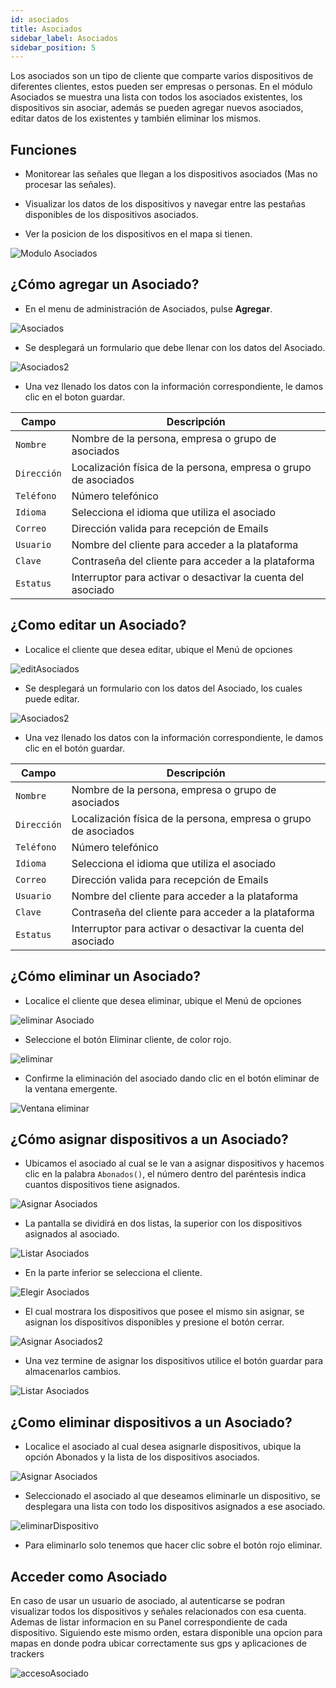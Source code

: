 ```yaml
---
id: asociados
title: Asociados
sidebar_label: Asociados
sidebar_position: 5
---
```


<div className="justify-text">
Los asociados son un tipo de cliente que comparte varios dispositivos de diferentes clientes, estos pueden ser empresas o personas. En el módulo Asociados se muestra una lista con todos los asociados existentes, los dispositivos sin asociar, además se pueden agregar nuevos asociados, editar datos de los existentes y también eliminar los mismos.
</div>

## Funciones

* Monitorear las señales que llegan a los dispositivos asociados (Mas no procesar las señales).

* Visualizar los datos de los dispositivos y navegar entre las pestañas disponibles de los dispositivos asociados.

* Ver la posicion de los dispositivos en el mapa si tienen.

![Modulo Asociados](./img/Asociados/moduloAsociados.png "Modulo Asociados")

## ¿Cómo agregar un Asociado?
* En el menu de administración de Asociados, pulse **Agregar**.

![Asociados](./img/Asociados/addAsociados.png "Asociados")

* Se desplegará un formulario que debe llenar con los datos del Asociado.

![Asociados2](./img/Asociados/addAsociados2.png "Asociados2")

* Una vez llenado los datos con la información correspondiente, le damos clic en el boton guardar.

|Campo|Descripción                                                              |
|----------------|---------------------------------------------------------------|
|`Nombre`|Nombre de la persona, empresa o grupo de asociados|
|`Dirección`|Localización física de la persona, empresa o grupo de asociados|
|`Teléfono`|Número telefónico|
|`Idioma `|Selecciona el idioma que utiliza el asociado                         |
|`Correo`|Dirección valida para recepción de Emails|
|`Usuario`|Nombre del cliente para acceder a la plataforma                      |
|`Clave`|Contraseña del cliente para acceder a la plataforma                    |
|`Estatus`|Interruptor para activar o desactivar la cuenta del asociado         |

## ¿Como editar un Asociado?

* Localice el cliente que desea editar, ubique el Menú de opciones

![editAsociados](./img/Asociados/editarAsociado.png "editAsociados")

* Se desplegará un formulario con los datos del Asociado, los cuales puede editar.

![Asociados2](./img/Asociados/asociados_edit.png "Asociados2")

* Una vez llenado los datos con la información correspondiente, le damos clic en el botón guardar.

|Campo|Descripción                                                              |
|----------------|---------------------------------------------------------------|
|`Nombre`|Nombre de la persona, empresa o grupo de asociados|
|`Dirección`|Localización física de la persona, empresa o grupo de asociados|
|`Teléfono`|Número telefónico|
|`Idioma `|Selecciona el idioma que utiliza el asociado                         |
|`Correo`|Dirección valida para recepción de Emails|
|`Usuario`|Nombre del cliente para acceder a la plataforma                      |
|`Clave`|Contraseña del cliente para acceder a la plataforma                    |
|`Estatus`|Interruptor para activar o desactivar la cuenta del asociado         |

## ¿Cómo eliminar un Asociado?

* Localice el cliente que desea eliminar, ubique el Menú de opciones

![eliminar Asociado](./img/Asociados/eliminarAsociado.png "eliminar Asociado")

* Seleccione el botón Eliminar cliente, de color rojo.

![eliminar](./img/Asociados/eliminar.png "eliminar")

* Confirme la eliminación del asociado dando clic en el botón eliminar de la ventana emergente.

![Ventana eliminar](./img/Asociados/modalDeleteAso.png "Ventana eliminar")


## ¿Cómo asignar dispositivos a un Asociado?

* Ubicamos el asociado al cual se le van a asignar dispositivos y hacemos clic en la palabra `Abonados()`, el número dentro del paréntesis indica cuantos dispositivos tiene asignados.

![Asignar Asociados](./img/Asociados/asignarAsociados.png "Asignar Asociados")

* La pantalla se dividirá en dos listas, la superior con los dispositivos asignados al asociado.

![Listar Asociados](./img/Asociados/listAsociados2.png "Listar Asociados")

* En la parte inferior se selecciona el cliente.

![Elegir Asociados](./img/Asociados/elegirAsociados.png "Elegir Asociados")

* El cual mostrara los dispositivos que posee el mismo sin asignar, se asignan los dispositivos disponibles y presione el botón cerrar.

![Asignar Asociados2](./img/Asociados/asignarAsociados2.png "Asignar Asociados2")

* Una vez termine de asignar los dispositivos utilice el botón guardar para almacenarlos cambios.

![Listar Asociados](./img/Asociados/listAsociados.png "Listar Asociados")

## ¿Como eliminar dispositivos a un Asociado?

* Localice el asociado al cual desea asignarle dispositivos, ubique la opción Abonados y la lista de los dispositivos asociados.

![Asignar Asociados](./img/Asociados/asignarAsociados.png "Asignar Asociados")

* Seleccionado el asociado al que deseamos eliminarle un dispositivo, se desplegara una lista con todo los dispositivos asignados a ese asociado.

![eliminarDispositivo](./img/Asociados/eliminarDispotitivo.png "eliminar Dispositivo ")

* Para eliminarlo solo tenemos que hacer clic sobre el botón rojo eliminar.

## Acceder como Asociado

En caso de usar un usuario de asociado, al autenticarse se podran visualizar todos los dispositivos y señales relacionados con esa cuenta. Ademas de listar informacion en su Panel correspondiente de cada dispositivo. Siguiendo este mismo orden, estara disponible una opcion para mapas en donde podra ubicar correctamente sus gps y aplicaciones de trackers

![accesoAsociado](./img/Asociados/accesoAsociado.png "accesoAsociado")